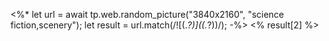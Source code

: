 <%* 
let url = await tp.web.random_picture("3840x2160", "science fiction,scenery");
let result = url.match(/!\[(.*?)\]\((.*?)\)/);
-%>
<% result[2] %>